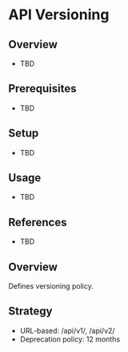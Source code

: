 # API Versioning

## Overview
- TBD

## Prerequisites
- TBD

## Setup
- TBD

## Usage
- TBD

## References
- TBD


## Overview
Defines versioning policy.

## Strategy
- URL-based: /api/v1/, /api/v2/
- Deprecation policy: 12 months
